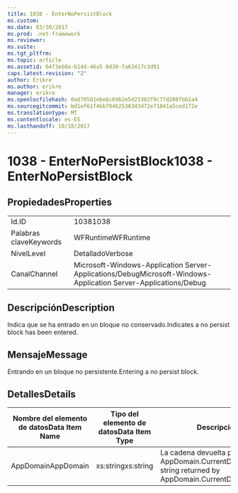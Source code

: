 ```yaml
---
title: 1038 - EnterNoPersistBlock
ms.custom: 
ms.date: 03/30/2017
ms.prod: .net-framework
ms.reviewer: 
ms.suite: 
ms.tgt_pltfrm: 
ms.topic: article
ms.assetid: 64f3e60a-614d-46a5-8d30-fa63417c3d91
caps.latest.revision: "2"
author: Erikre
ms.author: erikre
manager: erikre
ms.openlocfilehash: 0ad70581ebe6c69b2e5d23302f9c77d208fbb1a4
ms.sourcegitcommit: bd1ef61f4bb794b25383d3d72e71041a5ced172e
ms.translationtype: MT
ms.contentlocale: es-ES
ms.lasthandoff: 10/18/2017
---
```

# <a name="1038---enternopersistblock"></a><span data-ttu-id="2d5a8-102">1038 - EnterNoPersistBlock</span><span class="sxs-lookup"><span data-stu-id="2d5a8-102">1038 - EnterNoPersistBlock</span></span>
## <a name="properties"></a><span data-ttu-id="2d5a8-103">Propiedades</span><span class="sxs-lookup"><span data-stu-id="2d5a8-103">Properties</span></span>  
  
|||  
|-|-|  
|<span data-ttu-id="2d5a8-104">Id.</span><span class="sxs-lookup"><span data-stu-id="2d5a8-104">ID</span></span>|<span data-ttu-id="2d5a8-105">1038</span><span class="sxs-lookup"><span data-stu-id="2d5a8-105">1038</span></span>|  
|<span data-ttu-id="2d5a8-106">Palabras clave</span><span class="sxs-lookup"><span data-stu-id="2d5a8-106">Keywords</span></span>|<span data-ttu-id="2d5a8-107">WFRuntime</span><span class="sxs-lookup"><span data-stu-id="2d5a8-107">WFRuntime</span></span>|  
|<span data-ttu-id="2d5a8-108">Nivel</span><span class="sxs-lookup"><span data-stu-id="2d5a8-108">Level</span></span>|<span data-ttu-id="2d5a8-109">Detallado</span><span class="sxs-lookup"><span data-stu-id="2d5a8-109">Verbose</span></span>|  
|<span data-ttu-id="2d5a8-110">Canal</span><span class="sxs-lookup"><span data-stu-id="2d5a8-110">Channel</span></span>|<span data-ttu-id="2d5a8-111">Microsoft-Windows-Application Server-Applications/Debug</span><span class="sxs-lookup"><span data-stu-id="2d5a8-111">Microsoft-Windows-Application Server-Applications/Debug</span></span>|  
  
## <a name="description"></a><span data-ttu-id="2d5a8-112">Descripción</span><span class="sxs-lookup"><span data-stu-id="2d5a8-112">Description</span></span>  
 <span data-ttu-id="2d5a8-113">Indica que se ha entrado en un bloque no conservado.</span><span class="sxs-lookup"><span data-stu-id="2d5a8-113">Indicates a no persist block has been entered.</span></span>  
  
## <a name="message"></a><span data-ttu-id="2d5a8-114">Mensaje</span><span class="sxs-lookup"><span data-stu-id="2d5a8-114">Message</span></span>  
 <span data-ttu-id="2d5a8-115">Entrando en un bloque no persistente.</span><span class="sxs-lookup"><span data-stu-id="2d5a8-115">Entering a no persist block.</span></span>  
  
## <a name="details"></a><span data-ttu-id="2d5a8-116">Detalles</span><span class="sxs-lookup"><span data-stu-id="2d5a8-116">Details</span></span>  
  
|<span data-ttu-id="2d5a8-117">Nombre del elemento de datos</span><span class="sxs-lookup"><span data-stu-id="2d5a8-117">Data Item Name</span></span>|<span data-ttu-id="2d5a8-118">Tipo del elemento de datos</span><span class="sxs-lookup"><span data-stu-id="2d5a8-118">Data Item Type</span></span>|<span data-ttu-id="2d5a8-119">Descripción</span><span class="sxs-lookup"><span data-stu-id="2d5a8-119">Description</span></span>|  
|--------------------|--------------------|-----------------|  
|<span data-ttu-id="2d5a8-120">AppDomain</span><span class="sxs-lookup"><span data-stu-id="2d5a8-120">AppDomain</span></span>|<span data-ttu-id="2d5a8-121">xs:string</span><span class="sxs-lookup"><span data-stu-id="2d5a8-121">xs:string</span></span>|<span data-ttu-id="2d5a8-122">La cadena devuelta por AppDomain.CurrentDomain.FriendlyName.</span><span class="sxs-lookup"><span data-stu-id="2d5a8-122">The string returned by AppDomain.CurrentDomain.FriendlyName.</span></span>|
